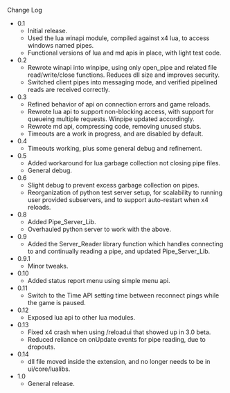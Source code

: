 
Change Log

* 0.1
  - Initial release.
  - Used the lua winapi module, compiled against x4 lua, to access windows
    named pipes.
  - Functional versions of lua and md apis in place, with light test code.
* 0.2
  - Rewrote winapi into winpipe, using only open_pipe and related file
    read/write/close functions.  Reduces dll size and improves security.
  - Switched client pipes into messaging mode, and verified pipelined reads
    are received correctly.
* 0.3
  - Refined behavior of api on connection errors and game reloads.
  - Rewrote lua api to support non-blocking access, with support for
    queueing multiple requests.  Winpipe updated accordingly.
  - Rewrote md api, compressing code, removing unused stubs.
  - Timeouts are a work in progress, and are disabled by default.
* 0.4
  - Timeouts working, plus some general debug and refinement.
* 0.5
  - Added workaround for lua garbage collection not closing pipe files.
  - General debug.
* 0.6
  - Slight debug to prevent excess garbage collection on pipes.
  - Reorganization of python test server setup, for scalability to
    running user provided subservers, and to support auto-restart
    when x4 reloads.
* 0.8
  - Added Pipe_Server_Lib.
  - Overhauled python server to work with the above.
* 0.9
  - Added the Server_Reader library function which handles connecting
    to and continually reading a pipe, and updated Pipe_Server_Lib.
* 0.9.1
  - Minor tweaks.
* 0.10
  - Added status report menu using simple menu api.
* 0.11
  - Switch to the Time API setting time between reconnect pings while the game is paused.
* 0.12
  - Exposed lua api to other lua modules.
* 0.13
  - Fixed x4 crash when using /reloadui that showed up in 3.0 beta.
  - Reduced reliance on onUpdate events for pipe reading, due to dropouts.
* 0.14
  - dll file moved inside the extension, and no longer needs to be in ui/core/lualibs.
* 1.0
  - General release.